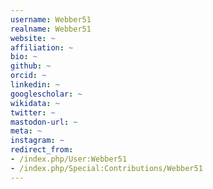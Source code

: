 ```yaml
---
username: Webber51
realname: Webber51
website: ~
affiliation: ~
bio: ~
github: ~
orcid: ~
linkedin: ~
googlescholar: ~
wikidata: ~
twitter: ~
mastodon-url: ~
meta: ~
instagram: ~
redirect_from:
- /index.php/User:Webber51
- /index.php/Special:Contributions/Webber51
---
```

